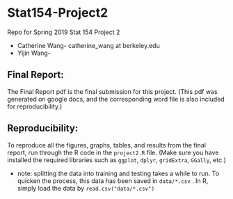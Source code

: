 # Stat154-Project2

Repo for Spring 2019 Stat 154 Project 2
+ Catherine Wang- catherine_wang at berkeley.edu
+ Yijin Wang- 

## Final Report: 

The Final Report pdf is the final submission for this project. (This pdf was generated on google docs, and the corresponding word file is also included for reproducibility.)

## Reproducibility:
To reproduce all the figures, graphs, tables, and results from the final report, run through the R code in the `project2.R` file. (Make sure you have installed the required libraries such as `ggplot`, `dplyr`, `gridExtra`, `GGally`, etc.)

+ note: splitting the data into training and testing takes a while to run. To quicken the process, this data has been saved in `data/*.csv` . In R, simply load the data by `read.csv("data/*.csv")`


